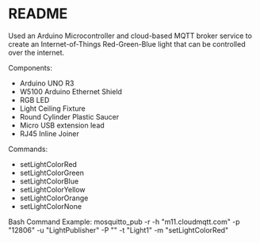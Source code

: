 # README #

Used an Arduino Microcontroller and cloud-based MQTT broker service to create an Internet-of-Things Red-Green-Blue light that can be controlled over the internet.

Components:
- Arduino UNO R3
- W5100 Arduino Ethernet Shield
- RGB LED
- Light Ceiling Fixture
- Round Cylinder Plastic Saucer
- Micro USB extension lead
- RJ45 Inline Joiner

Commands:
- setLightColorRed
- setLightColorGreen
- setLightColorBlue
- setLightColorYellow
- setLightColorOrange
- setLightColorNone

Bash Command Example:
mosquitto_pub -r -h "m11.cloudmqtt.com" -p "12806" -u "LightPublisher" -P "<Password>" -t "Light1" -m "setLightColorRed"﻿